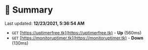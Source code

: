 # 📖 Summary
Last updated: **12/23/2021, 5:36:54 AM**

- `GET` [https://uptimerfree.tk](https://uptimerfree.tk) - **Up** (560ms)
- `GET` [https://monitoruptimer.tk](https://monitoruptimer.tk) - **Down** (130ms)
